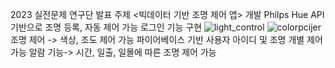 2023 실전문제 연구단 발표 주제 <빅데이터 기반 조명 제어 앱> 개발
Philps Hue API 기반으로 조명 등록, 자동 제어 가능
로그인 기능 구현
![light_control](https://github.com/jang643/Smartlighting_jhy/assets/53540017/3b1ca8f0-5f96-41ba-a6c8-1d96d25bdb50)
![colorpcijer](https://github.com/jang643/Smartlighting_jhy/assets/53540017/7abe7357-0c85-4549-ad0e-4951f89446d6)
조명 제어 -> 색상, 조도 제어 가능
파이어베이스 기반 사용자 아이디 및 조명 개별 제어 가능
알람 기능-> 시간, 일출, 일몰에 따른 조명 제어 가능
